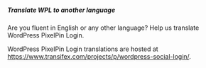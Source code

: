 ##### Translate WPL to another language

Are you fluent in English or any other language? Help us translate WordPress PixelPin Login.

WordPress PixelPin Login translations are hosted at https://www.transifex.com/projects/p/wordpress-social-login/.